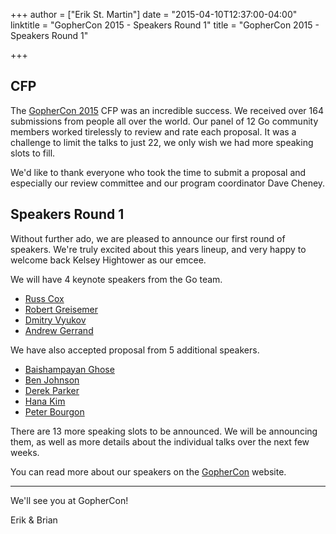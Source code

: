 +++
author = ["Erik St. Martin"]
date = "2015-04-10T12:37:00-04:00"
linktitle = "GopherCon 2015 - Speakers Round 1"
title = "GopherCon 2015 - Speakers Round 1"

+++
## CFP
The <a href="http://gophercon.com">GopherCon 2015</a> CFP was an incredible success. We received over 164 submissions from people all over the world. Our panel of 12 Go community members worked tirelessly to review and rate each proposal. It was a challenge to limit the talks to just 22, we only wish we had more speaking slots to fill.

We'd like to thank everyone who took the time to submit a proposal and especially our review committee and our program coordinator Dave Cheney.


## Speakers Round 1
Without further ado, we are pleased to announce our first round of speakers. We're truly excited about this years lineup, and very happy to welcome back Kelsey Hightower as our emcee.

We will have 4 keynote speakers from the Go team.

* <a href="http://gophercon.com/speakers/russ-cox">Russ Cox</a>
* <a href="http://gophercon.com/speakers/robert-greisemer">Robert Greisemer</a>
* <a href="http://gophercon.com/speakers/dmitry-vyukov">Dmitry Vyukov</a>
* <a href="http://gophercon.com/speakers/andrew-gerrand">Andrew Gerrand</a>

We have also accepted proposal from 5 additional speakers.

* <a href="http://gophercon.com/speakers/baishampayan-ghose">Baishampayan Ghose</a>
* <a href="http://gophercon.com/speakers/ben-johnson">Ben Johnson</a>
* <a href="http://gophercon.com/speakers/derek-parker">Derek Parker</a>
* <a href="http://gophercon.com/speakers/hana-kim">Hana Kim</a>
* <a href="http://gophercon.com/speakers/peter-bourgon">Peter Bourgon</a>

There are 13 more speaking slots to be announced. We will be announcing them, as well as more details about the individual talks over the next few weeks.

You can read more about our speakers on the <a href="http://gophercon.com">GopherCon</a> website.

----
We'll see you at GopherCon!

Erik & Brian
